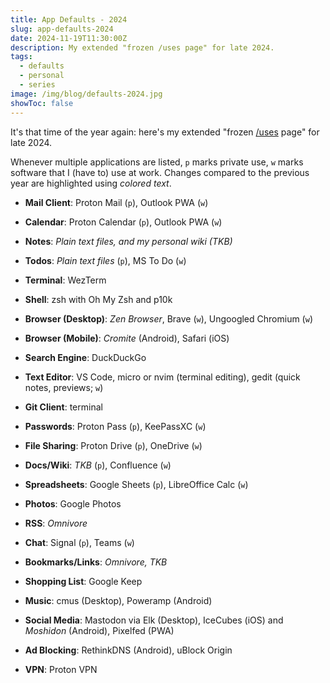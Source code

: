 ```yaml
---
title: App Defaults - 2024
slug: app-defaults-2024
date: 2024-11-19T11:30:00Z
description: My extended "frozen /uses page" for late 2024.
tags:
  - defaults
  - personal
  - series
image: /img/blog/defaults-2024.jpg
showToc: false
---
```


It's that time of the year again: here's my extended "frozen [/uses](/uses) page" for late 2024.

Whenever multiple applications are listed, `p` marks private use, `w` marks software that I (have to) use at work. Changes compared to the previous year are highlighted using _colored text_.

- **Mail Client**: Proton Mail (`p`), Outlook PWA (`w`)

- **Calendar**: Proton Calendar (`p`), Outlook PWA (`w`)

- **Notes**: _Plain text files, and my personal wiki (TKB)_

- **Todos**: _Plain text files_ (`p`), MS To Do (`w`)

- **Terminal**: WezTerm

- **Shell**: zsh with Oh My Zsh and p10k

- **Browser (Desktop)**: _Zen Browser_, Brave (`w`), Ungoogled Chromium (`w`)

- **Browser (Mobile)**: _Cromite_ (Android), Safari (iOS)

- **Search Engine**: DuckDuckGo

- **Text Editor**: VS Code, micro or nvim (terminal editing), gedit (quick notes, previews; `w`)

- **Git Client**: terminal

- **Passwords**: Proton Pass (`p`), KeePassXC (`w`)

- **File Sharing**: Proton Drive (`p`), OneDrive (`w`)

- **Docs/Wiki**: _TKB_ (`p`), Confluence (`w`)

- **Spreadsheets**: Google Sheets (`p`), LibreOffice Calc (`w`)

- **Photos**: Google Photos

- **RSS**: _Omnivore_

- **Chat**: Signal (`p`), Teams (`w`)

- **Bookmarks/Links**: _Omnivore, TKB_

- **Shopping List**: Google Keep

- **Music**: cmus (Desktop), Poweramp (Android)

- **Social Media**: Mastodon via Elk (Desktop), IceCubes (iOS) and _Moshidon_ (Android), Pixelfed (PWA)

- **Ad Blocking**: RethinkDNS (Android), uBlock Origin

- **VPN**: Proton VPN
